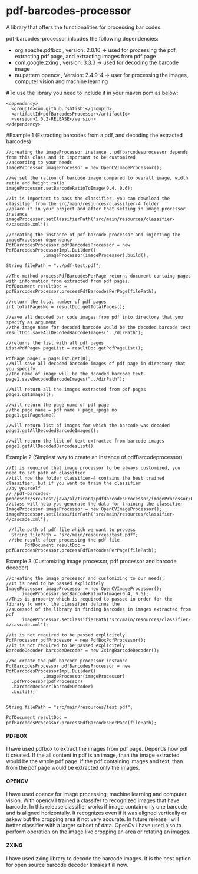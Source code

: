 # pdf-barcodes-processor
A library that offers the functionalities for processing bar codes.

pdf-barcodes-processor inlcudes the following dependencies:

  * org.apache.pdfbox , version: 2.0.16 ->  used for processing the pdf, extracting pdf page, and extracting images from pdf page
  * com.google.zxing ,  version: 3.3.3  -> used for decoding the barcode image                                                         
  * nu.pattern.opencv , Version: 2.4.9-4 -> user for processing the images,  computer vision and machine learning
  
 #To use the library you need to include it in your maven pom as below:
 
```
<dependency>
  <groupId>com.github.rshtishi</groupId>
  <artifactId>pdfBarcodesProcessor</artifactId>
  <version>1.0.2-RELEASE</version>
</dependency>

  ```
  
  #Example 1 (Extracting barcodes from a pdf, and decoding the extracted barcodes)
  
  ```
  //creating the imageProcessor instance , pdfbarcodesprocessor depends from this class and it important to be customized
  //according to your needs
  ImageProcessor imageProcessor = new OpenCVImageProcessor();
  
  //we set the ration of barcode image compared to overall image, width ratio and height ratio
  imageProcessor.setBarcodeRatioToImage(0.4, 0.6);
  
  //it is important to pass the classifier, you can download the classifier from the src/main/resources/classifier-4 folder 
  //place it in your project and after that setting in image processor instance
  imageProcessor.setClassifierPath("src/main/resources/classifier-4/cascade.xml");
  
  //creating the instance of pdf barcode processor and injecting the imageProcessor dependency     
  PdfBarcodesProcessor pdfBarcodesProcessor = new PdfBarcodesProcessorImpl.Builder()
				.imageProcessor(imageProcessor).build();
    
  String filePath = "../pdf-test.pdf";
  
  //The method processPdfBarcodesPerPage returns document containg pages with information from extracted from pdf pages.
  PdfDocument resultDoc = pdfBarcodesProcessor.processPdfBarcodesPerPage(filePath); 
  
  //return the total number of pdf pages
  int totalPagesNo = resultDoc.getTotalPages();
  
  //save all decoded bar code images from pdf into directory that you specify as argument
  //the image name for decoded barcode would be the decoded barcode text
  resultDoc.saveAllDecodedBarcodeImages("../dirPath");
  
  //returns the list with all pdf pages
  List<PdfPage> pageList = resultDoc.getPdfPageList();
  
  PdfPage page1 = pageList.get(0);
  //Will save all decoded barcode images of pdf page in directory that you specify.
  //The name of image will be the decoded barcode text.
  page1.saveDecodedBarcodeImages("../dirPath");
  
  //Will return all the images extracted from pdf pages
  page1.getImages();
  
  //will return the page name of pdf page
  //the page name = pdf name + page_+page no
  page1.getPageName()
  
  //will return list of images for which the barcode was decoded
  page1.getAllDecodedBarcodeImages();
  
  //will return the list of text extracted from barcode images
  page1.getAllDecodedBarcodesList()
  
  ```
  
  Example 2 (Simplest way to create an instance of pdfBarcodeprocessor)
  
  ```
  //It is required that image processor to be always customized, you need to set path of classifier
  //till now the folder classifier-4 contains the best trained classifier, but if you want to train the classifier
  //by yourself 
  // /pdf-barcodes-processor/src/test/java/al/tirana/pdfBarcodesProcessor/imageProcessor/OpenCVTrainingClassifierTest.java       
  //class will help you generate the data for training the classifier
  ImageProcessor imageProcessor = new OpenCVImageProcessor();
  imageProcessor.setClassifierPath("src/main/resources/classifier-4/cascade.xml");
   
   //file path of pdf file which we want to process
  	String filePath = "src/main/resources/test.pdf";
   //the result after processing the pdf file
		 PdfDocument resultDoc = pdfBarcodesProcessor.processPdfBarcodesPerPage(filePath);
  
  ```
  
  Example 3 (Customizing image processor, pdf processor and barcode decoder)
  
  ```
  //creating the image processor and customizing to our needs, 
  //It is need to be passed explicitely
  ImageProcessor imageProcessor = new OpenCVImageProcessor();
		imageProcessor.setBarcodeRatioToImage(0.4, 0.6);
  //THis is property which is required to passed in order for the library to work, the classifier defines the 
  //sucessof of the library in finding barcodes in images extracted from pdf
		imageProcessor.setClassifierPath("src/main/resources/classifier-4/cascade.xml");
  
  //it is not required to be passed explicitely
  PdfProcessor pdfProcessor = new PdfBoxPdfProcessor();
  //it is not required to be passed explicitely
  BarcodeDecoder barcodeDecoder = new ZxingBarcodeDecoder();
  
  //We create the pdf barcode processor instance
  PdfBarcodesProcessor pdfBarcodesProcessor = new PdfBarcodesProcessorImpl.Builder()
				.imageProcessor(imageProcessor)
    .pdfProcessor(pdfProcessor)
    .barcodeDecoder(barcodeDecoder)
    .build();
    
    
String filePath = "src/main/resources/test.pdf";

PdfDocument resultDoc = pdfBarcodesProcessor.processPdfBarcodesPerPage(filePath);
  
  ```
  
  #### PDFBOX
  I have used pdfbox to extract the images from pdf page. Depends how pdf it created. If the all content in pdf is an image,
  than the image extracted would be the whole pdf page. If the pdf containing images and text, than from the pdf page would 
  be extracted only the images.
  
  #### OPENCV
  I have used opencv for image processing, machine learning and computer vision. With opencv I trained a classifer to recognized 
  images that have barcode. In this release classifier works if image contain only one barcode  and is aligned horizontally. It 
  recognizes even if it was aligned vertically or askew but the cropping area it not very accurate. In future release I will 
  better classifier with a larger subset of data. OpenCv i have used also to perform operation on the image like cropping an area
  or rotating an images. 
  
  #### ZXING
  I have used zxing library to decode the barcode images. It is the best option for open source barcode decoder libraies t'ill now.
  
  
  
